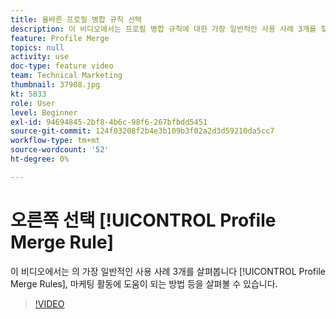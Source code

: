 ```yaml
---
title: 올바른 프로필 병합 규칙 선택
description: 이 비디오에서는 프로필 병합 규칙에 대한 가장 일반적인 사용 사례 3개를 찾아서 마케팅 활동을 도울 수 있는 방법을 알아봅니다.
feature: Profile Merge
topics: null
activity: use
doc-type: feature video
team: Technical Marketing
thumbnail: 37908.jpg
kt: 5833
role: User
level: Beginner
exl-id: 94694845-2bf8-4b6c-98f6-267bfbdd5451
source-git-commit: 124f03208f2b4e3b109b3f02a2d3d59210da5cc7
workflow-type: tm+mt
source-wordcount: '52'
ht-degree: 0%

---
```


# 오른쪽 선택 [!UICONTROL Profile Merge Rule]

이 비디오에서는 의 가장 일반적인 사용 사례 3개를 살펴봅니다 [!UICONTROL Profile Merge Rules], 마케팅 활동에 도움이 되는 방법 등을 살펴볼 수 있습니다.

>[!VIDEO](https://video.tv.adobe.com/v/37908/?quality=12&learn=on)
